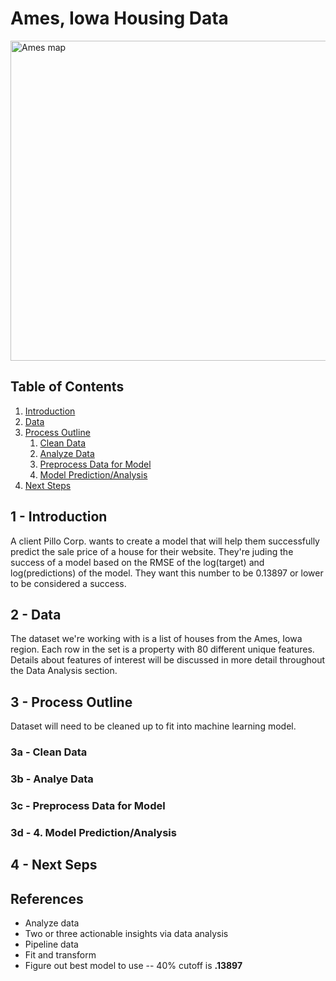 # Ames, Iowa Housing Data

<a title="PeryPlanet, Public domain, via Wikimedia Commons" href="https://commons.wikimedia.org/wiki/File:Ames_map.png"><img width="512" alt="Ames map" src="https://upload.wikimedia.org/wikipedia/commons/thumb/2/2c/Ames_map.png/512px-Ames_map.png?20121117200554"></a>

## Table of Contents

1. [Introduction](#introduction)
2. [Data](#data)
3. [Process Outline](#process-outline)
   1. [Clean Data](#clean-data)
   2. [Analyze Data](#analyze-data)
   3. [Preprocess Data for Model](#preprocess-data-for-model)
   4. [Model Prediction/Analysis](#model-predictions/analysis)
4. [Next Steps](#next-steps)

## 1 - Introduction

A client Pillo Corp. wants to create a model that will help them successfully predict the sale price of a house for their website. They're juding the success of a model based on the RMSE of the log(target) and log(predictions) of the model. They want this number to be 0.13897 or lower to be considered a success.

## 2 - Data
The dataset we're working with is a list of houses from the Ames, Iowa region. Each row in the set is a property with 80 different unique features. Details about features of interest will be discussed in more detail throughout the Data Analysis section.

## 3 - Process Outline
Dataset will need to be cleaned up to fit into machine learning model. 

### 3a - Clean Data
### 3b - Analye Data
### 3c - Preprocess Data for Model
### 3d - 4. Model Prediction/Analysis

## 4 - Next Seps

## References

  * Analyze data
  * Two or three actionable insights via data analysis
  * Pipeline data
  * Fit and transform
  * Figure out best model to use -- 40% cutoff is **.13897**








